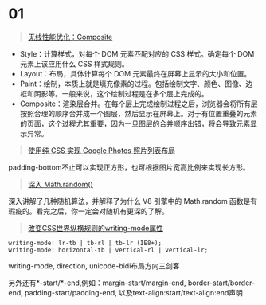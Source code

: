 # 01

> [无线性能优化：Composite](http://taobaofed.org/blog/2016/04/25/performance-composite/)

- Style：计算样式，对每个 DOM 元素匹配对应的 CSS 样式。确定每个 DOM 元素上该应用什么 CSS 样式规则。
- Layout：布局，具体计算每个 DOM 元素最终在屏幕上显示的大小和位置。
- Paint：绘制，本质上就是填充像素的过程。包括绘制文字、颜色、图像、边框和阴影等。一般来说，这个绘制过程是在多个层上完成的。
- Composite：渲染层合并。在每个层上完成绘制过程之后，浏览器会将所有层按照合理的顺序合并成一个图层，然后显示在屏幕上。对于有位置重叠的元素的页面，这个过程尤其重要，因为一旦图层的合并顺序出错，将会导致元素显示异常。

> [使用纯 CSS 实现 Google Photos 照片列表布局](https://github.com/xieranmaya/blog/issues/4)

padding-bottom不止可以实现正方形，也可根据图片宽高比例来实现长方形。

> [深入 Math.random()](http://pinggod.com/2016/Math-random/)

深入讲解了几种随机算法，并解释了为什么 V8 引擎中的 Math.random 函数是有瑕疵的。看完之后，你一定会对随机有更深的了解。

> [改变CSS世界纵横规则的writing-mode属性](http://www.zhangxinxu.com/wordpress/2016/04/css-writing-mode/)

```
writing-mode: lr-tb | tb-rl | tb-lr (IE8+);
writing-mode: horizontal-tb | vertical-rl | vertical-lr;
```

writing-mode, direction, unicode-bidi布局方向三剑客

另外还有\*-start/\*-end,例如：margin-start/margin-end, border-start/border-end, padding-start/padding-end, 以及text-align:start/text-align:end声明

> []()

> []()

> []()

> []()

> []()

> []()

> []()

> []()

> []()

> []()

> []()

> []()

> []()

> []()

> []()

> []()

> []()

> []()

> []()

> []()

> []()

> []()

> []()

> []()

> []()

> []()

> []()

> []()

> []()

> []()

> []()

> []()

> []()

> []()

> []()

> []()

> []()
